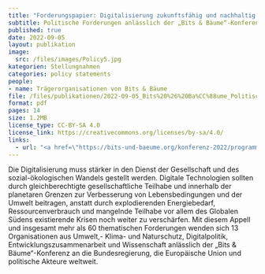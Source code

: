 ```yaml
---
title: "Forderungspapier: Digitalisierung zukunftsfähig und nachhaltig gestalten"
subtitle: Politische Forderungen anlässlich der „Bits & Bäume“-Konferenz 2022
published: true
date: 2022-09-05
layout: publikation
image:
  src: /files/images/Policy5.jpg
kategorien: Stellungnahmen
categories: policy statements
people:
- name: Trägerorganisationen von Bits & Bäume
file: /files/publikationen/2022-09-05_Bits%20%26%20Ba%CC%88ume_Politische%20Forderungen.pdf?raw=true
format: pdf
pages: 14
size: 1.2MB
license_type: CC-BY-SA 4.0
license_link: https://creativecommons.org/licenses/by-sa/4.0/
links: 
  - url: "<a href=\"https://bits-und-baeume.org/konferenz-2022/programm/\" target=\"_blank\">Zum Programm der Bits&Bäume Konferenz 2022</a>"
---
```


Die Digitalisierung muss stärker in den Dienst der Gesellschaft und des sozial-ökologischen Wandels gestellt werden. Digitale Technologien sollten durch gleichberechtigte gesellschaftliche Teilhabe und innerhalb der planetaren Grenzen zur Verbesserung von Lebensbedingungen und der Umwelt beitragen, anstatt durch explodierenden Energiebedarf, Ressourcenverbrauch und mangelnde Teilhabe vor allem des Globalen Südens existierende Krisen noch weiter zu verschärfen. Mit diesem Appell und insgesamt mehr als 60 thematischen Forderungen wenden sich 13 Organisationen aus Umwelt,- Klima- und Naturschutz, Digitalpolitik, Entwicklungszusammenarbeit und Wissenschaft anlässlich der „Bits & Bäume“-Konferenz an die Bundesregierung, die Europäische Union und politische Akteure weltweit.
